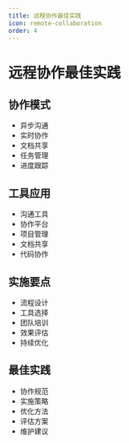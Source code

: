 ```yaml
---
title: 远程协作最佳实践
icon: remote-collaboration
order: 4
---
```


# 远程协作最佳实践

## 协作模式
- 异步沟通
- 实时协作
- 文档共享
- 任务管理
- 进度跟踪

## 工具应用
- 沟通工具
- 协作平台
- 项目管理
- 文档共享
- 代码协作

## 实施要点
- 流程设计
- 工具选择
- 团队培训
- 效果评估
- 持续优化

## 最佳实践
- 协作规范
- 实施策略
- 优化方法
- 评估方案
- 维护建议
